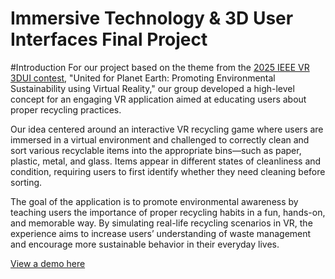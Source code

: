 # Immersive Technology & 3D User Interfaces Final Project

#Introduction
For our project based on the theme from the [2025 IEEE VR 3DUI contest](https://ieeevr.org/2025/contribute/3dui-contest/), "United for Planet Earth: Promoting Environmental Sustainability using Virtual Reality," our group developed a high-level concept for an engaging VR application aimed at educating users about proper recycling practices.

Our idea centered around an interactive VR recycling game where users are immersed in a virtual environment and challenged to correctly clean and sort various recyclable items into the appropriate bins—such as paper, plastic, metal, and glass. Items appear in different states of cleanliness and condition, requiring users to first identify whether they need cleaning before sorting.

The goal of the application is to promote environmental awareness by teaching users the importance of proper recycling habits in a fun, hands-on, and memorable way. By simulating real-life recycling scenarios in VR, the experience aims to increase users’ understanding of waste management and encourage more sustainable behavior in their everyday lives.

[View a demo here](https://drive.google.com/drive/folders/1dc-3qm_Hmhvv4Z7KJr_QPJ0a9-4ihKo6?usp=sharing)
